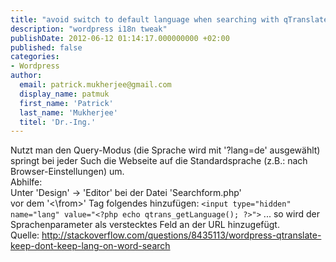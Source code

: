 ```yaml
---
title: "avoid switch to default language when searching with qTranslate"
description: "wordpress i18n tweak"
publishDate: 2012-06-12 01:14:17.000000000 +02:00
published: false
categories:
- Wordpress
author:
  email: patrick.mukherjee@gmail.com
  display_name: patmuk
  first_name: 'Patrick'
  last_name: 'Mukherjee'
  titel: 'Dr.-Ing.'
---
```

Nutzt man den Query-Modus (die Sprache wird mit '?lang=de' ausgewählt) springt bei jeder Such die Webseite auf die Standardsprache (z.B.: nach Browser-Einstellungen) um.<br />
Abhilfe:<br />
Unter 'Design' -&gt; 'Editor' bei der Datei 'Searchform.php'<br />
vor dem '<\from>' Tag folgendes hinzufügen:
<code>&lt;input type="hidden" name="lang" value="&lt;?php echo qtrans_getLanguage(); ?&gt;"&gt;</code>
... so wird der Sprachenparameter als verstecktes Feld an der URL hinzugefügt.
Quelle: http://stackoverflow.com/questions/8435113/wordpress-qtranslate-keep-dont-keep-lang-on-word-search